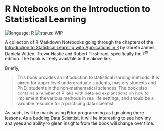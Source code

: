 # R Notebooks on the Introduction to Statistical Learning
![language: R](https://img.shields.io/badge/language-R-blue.svg)
![status: WIP](https://img.shields.io/badge/status-WIP-red.svg)

A collection of R Markdown Notebooks going through the chapters of the [Introduction to Statistical Learning with Applications in R](http://faculty.marshall.usc.edu/gareth-james/ISL/) by Gareth James, Daniela Witten, Trevor Hastie and Robert Tibshirani, specifically the 7<sup>th</sup> edition. The book is freely available in the above link.

Briefly,
>This book provides an introduction to statistical learning methods. It is aimed for upper level undergraduate students, masters students and Ph.D. students in the non-mathematical sciences. The book also contains a number of R labs with detailed explanations on how to implement the various methods in real life settings, and should be a valuable resource for a practicing data scientist.

As such, I will be mainly using <b>R</b> for programming as I go along these lessons. As a budding Data Scientist, it will be interesting to see how my analyses and ability to glean insights from the book will change over time.
